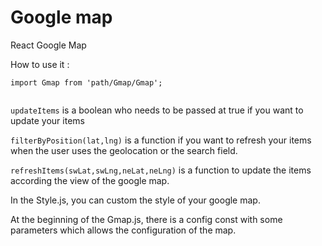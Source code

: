 # Google map
React Google Map

How to use it : 

```import Gmap from 'path/Gmap/Gmap';```

```<Gmap items={this.state.items} filterByPosition={(lat,lng) => this.filterByposition(lat,lng)} updateItems={this.state.updateItems} refreshItems={(swLat,swLng,neLat,neLng) => this.refreshItems(swLat,swLng,neLat,neLng)}/>
```

``` updateItems ``` is a boolean who needs to be passed at true if you want to update your items 

``` filterByPosition(lat,lng) ``` is a function if you want to refresh your items when the user uses the geolocation or the search field.

``` refreshItems(swLat,swLng,neLat,neLng) ``` is a function to update the items according the view of the google map.


In the Style.js, you can custom the style of your google map.

At the beginning of the Gmap.js, there is a config const with some parameters which allows the configuration of the map.
